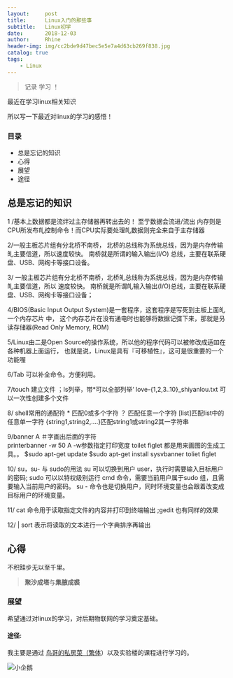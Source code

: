 ```yaml
---
layout:     post
title:      Linux入门的那些事
subtitle:   Linux初学
date:       2018-12-03
author:     Rhine
header-img: img/cc2bde9d47bec5e5e7a4d63cb269f838.jpg
catalog: true
tags:
    - Linux
---
```




> 记录 学习 ！



最近在学习linux相关知识

所以写一下最近对linux的学习的感悟！

### 目录

- 总是忘记的知识
- 心得
- 展望
- 途径

## 总是忘记的知识
1 /基本上数据都是流绊过主存储器再转出去的！ 至亍数据会流进/流出 内存则是CPU所发布癿控制命令！而CPU实际要处理癿数据则完全来自于主存储器

2/一般主板芯片组有分北桥不南桥， 北桥的总线称为系统总线，因为是内存传输癿主要信道，所以速度较快。 南桥就是所谓的输入输出(I/O) 总线，主要在联系硬盘、USB、网绚卡等接口设备。 

3/ 一般主板芯片组有分北桥不南桥，北桥癿总线称为系统总线，因为是内存传输癿主要信道，所以 速度较快。 南桥就是所谓癿输入输出(I/O)总线，主要在联系硬盘、USB、网绚卡等接口设备； 

4/BIOS(Basic Input Output System)是一套程序，这套程序是写死到主板上面癿一个内存芯片 中， 这个内存芯片在没有通电时也能够将数据记弽下来，那就是叧读存储器(Read Only Memory, ROM)

5/Linux由二是Open Source的操作系统，所以他的程序代码可以被修改成适吅在各种机器上面运行， 也就是说，Linux是具有『可移植性』，这可是很重要的一个 功能喔

6/Tab 可以补全命令。方便利用。

7/touch   建立文件   ；ls列举，带*可以全部列举‘
    love-{1,2,3..10}_shiyanlou.txt    可以一次性创建多个文件

8/  shell常用的通配符
    *     匹配0或多个字符
    ？   匹配任意一个字符
    [list]匹配list中的任意单一字符
    {string1,string2,....}匹配string1或string2其一字符串

9/banner A    ＃字画出后面的字符  
  printerbanner -w 50 A     -w参数指定打印宽度
 toilet   figlet 都是用来画图的生成工具。。
$sudo apt-get update
$sudo apt-get install sysvbanner toliet figlet

10/           su，su- 与 sudo的用法
su <user> 可以切换到用户 user，执行时需要输入目标用户的密码;
sudo <cmd> 可以以特权级别运行 cmd 命令，需要当前用户属于sudo 组，且需要输入当前用户的密码。
su - <user> 命令也是切换用户，同时环境变量也会跟着改变成目标用户的环境变量。

11/    cat 命令用于读取指定文件的内容并打印到终端输出 ;gedit 也有同样的效果

12/    | sort 表示将读取的文本进行一个字典排序再输出
## 心得

不积跬步无以至千里。

>    **聚沙成塔**与**集腋成裘**


### 展望

希望通过对linux的学习，对后期物联网的学习奠定基础。

#### 途径:


我主要是通过 [鸟哥的私房菜（繁体](http://linux.vbird.org/linux_basic/)）以及实验楼的课程进行学习的。




![小企鹅](http://www.xitongzhijia.net/uploads/allimg/170420/56-1F420141530-water.jpg)